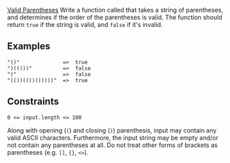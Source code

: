 [Valid Parentheses](https://www.codewars.com/kata/52774a314c2333f0a7000688)
Write a function called that takes a string of parentheses, and determines if the order of the parentheses is valid. The function should return `true` if the string is valid, and `false` if it's invalid.

## Examples
```
"()"              =>  true
")(()))"          =>  false
"("               =>  false
"(())((()())())"  =>  true
```

## Constraints
`0 <= input.length <= 100`

Along with opening (`(`) and closing (`)`) parenthesis, input may contain any valid ASCII characters. Furthermore, the input string may be empty and/or not contain any parentheses at all. Do not treat other forms of brackets as parentheses (e.g. `[]`, `{}`, `<>`).